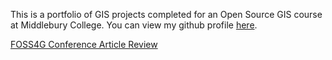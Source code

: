 This is a portfolio of GIS projects completed for an Open Source GIS course at Middlebury College. You can view my github profile [here](https://github.com/derrickburt).

[FOSS4G Conference Article Review](foss4greview.md)

